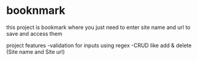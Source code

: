 # booknmark
this project is  bookmark where you just need to enter site name and url to save and access them 

project features 
-validation for inputs using regex
-CRUD like add & delete (Site name and Site url)
